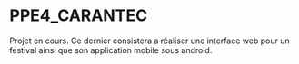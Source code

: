 # PPE4_CARANTEC
Projet en cours.
Ce dernier consistera a réaliser une interface web pour un festival ainsi que son application mobile sous android.
